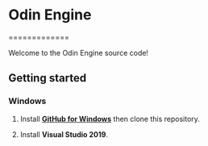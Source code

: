 # Odin Engine
=============

Welcome to the Odin Engine source code!

Getting started
----------------------

### Windows

1. Install **[GitHub for Windows](https://windows.github.com/)** then clone this repository.

2. Install **Visual Studio 2019**.
